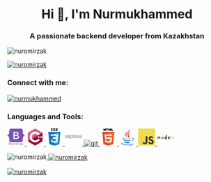 <h1 align="center">Hi 👋, I'm Nurmukhammed</h1>
<h3 align="center">A passionate backend developer from Kazakhstan</h3>

<p align="left"> <img src="https://komarev.com/ghpvc/?username=nuromirzak&label=Profile%20views&color=0e75b6&style=flat" alt="nuromirzak" /> </p>

<p align="left"> <a href="https://github.com/ryo-ma/github-profile-trophy"><img src="https://github-profile-trophy.vercel.app/?username=nuromirzak" alt="nuromirzak" /></a> </p>

<!-- - 🌱 I’m currently learning **Spring Framework, Algorithms**

- 💬 Ask me about **Java, Spring Framework** -->

<h3 align="left">Connect with me:</h3>
<p align="left">
<a href="https://linkedin.com/in/nurmukhammed" target="blank"><img align="center" src="https://raw.githubusercontent.com/rahuldkjain/github-profile-readme-generator/master/src/images/icons/Social/linked-in-alt.svg" alt="nurmukhammed" height="30" width="40" /></a>
</p>

<h3 align="left">Languages and Tools:</h3>
<p align="left"> <a href="https://getbootstrap.com" target="_blank" rel="noreferrer"> <img src="https://raw.githubusercontent.com/devicons/devicon/master/icons/bootstrap/bootstrap-plain-wordmark.svg" alt="bootstrap" width="40" height="40"/> </a> <a href="https://www.w3schools.com/cpp/" target="_blank" rel="noreferrer"> <img src="https://raw.githubusercontent.com/devicons/devicon/master/icons/cplusplus/cplusplus-original.svg" alt="cplusplus" width="40" height="40"/> </a> <a href="https://www.w3schools.com/css/" target="_blank" rel="noreferrer"> <img src="https://raw.githubusercontent.com/devicons/devicon/master/icons/css3/css3-original-wordmark.svg" alt="css3" width="40" height="40"/> </a> <a href="https://expressjs.com" target="_blank" rel="noreferrer"> <img src="https://raw.githubusercontent.com/devicons/devicon/master/icons/express/express-original-wordmark.svg" alt="express" width="40" height="40"/> </a> <a href="https://git-scm.com/" target="_blank" rel="noreferrer"> <img src="https://www.vectorlogo.zone/logos/git-scm/git-scm-icon.svg" alt="git" width="40" height="40"/> </a> <a href="https://www.w3.org/html/" target="_blank" rel="noreferrer"> <img src="https://raw.githubusercontent.com/devicons/devicon/master/icons/html5/html5-original-wordmark.svg" alt="html5" width="40" height="40"/> </a> <a href="https://www.java.com" target="_blank" rel="noreferrer"> <img src="https://raw.githubusercontent.com/devicons/devicon/master/icons/java/java-original.svg" alt="java" width="40" height="40"/> </a> <a href="https://developer.mozilla.org/en-US/docs/Web/JavaScript" target="_blank" rel="noreferrer"> <img src="https://raw.githubusercontent.com/devicons/devicon/master/icons/javascript/javascript-original.svg" alt="javascript" width="40" height="40"/> </a> <a href="https://nodejs.org" target="_blank" rel="noreferrer"> <img src="https://raw.githubusercontent.com/devicons/devicon/master/icons/nodejs/nodejs-original-wordmark.svg" alt="nodejs" width="40" height="40"/> </p>

<p><img align="left" src="https://github-readme-stats.vercel.app/api/top-langs?username=nuromirzak&show_icons=true&locale=en&layout=compact" alt="nuromirzak" /></p>

<p>&nbsp;<img align="center" src="https://github-readme-stats.vercel.app/api?username=nuromirzak&show_icons=true&locale=en" alt="nuromirzak" /></p>

<p><img align="center" src="https://github-readme-streak-stats.herokuapp.com/?user=nuromirzak&" alt="nuromirzak" /></p>

<!--
**nuromirzak/nuromirzak** is a ✨ _special_ ✨ repository because its `README.md` (this file) appears on your GitHub profile.
-->

